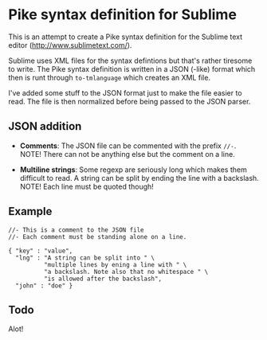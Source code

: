 Pike syntax definition for Sublime
==================================

This is an attempt to create a Pike syntax definition for the Sublime
text editor (http://www.sublimetext.com/).

Sublime uses XML files for the syntax defintions but that's rather tiresome
to write. The Pike syntax definition is written in a JSON (-like) format which
then is runt through `to-tmlanguage` which creates an XML file.

I've added some stuff to the JSON format just to make the file easier to read.
The file is then normalized before being passed to the JSON parser.

JSON addition
----------------

  * **Comments**: The JSON file can be commented with the prefix `//-`.<br>
    NOTE! There can not be anything else but the comment on a line.
	
  * **Multiline strings**: Some regexp are seriously long which makes them
    difficult to read. A string can be split by ending the line with a 
    backslash. NOTE! Each line must be quoted though!

Example
---------------

    //- This is a comment to the JSON file
    //- Each comment must be standing alone on a line.
    
    { "key" : "value",
      "lng" : "A string can be split into " \
              "multiple lines by ening a line with " \
              "a backslash. Note also that no whitespace " \
              "is allowed after the backslash",
      "john" : "doe" }
      
Todo
----------------

Alot!

